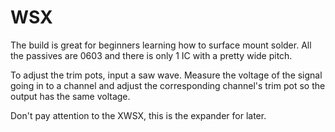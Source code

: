# WSX

The build is great for beginners learning how to surface mount solder. All the passives are 0603 and there is only 1 IC with a pretty wide pitch.

To adjust the trim pots, input a saw wave. Measure the voltage of the signal going in to a channel and adjust the corresponding channel's trim pot so the output has the same voltage.

Don't pay attention to the XWSX, this is the expander for later.
